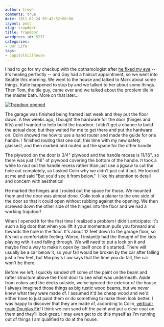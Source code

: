 ```yaml
---
author: troyh
comments: true
date: 2011-02-24 07:42:32+00:00
layout: post
slug: trapdoor
title: Trapdoor
wordpress_id: 5237
categories:
- Our Life
tags:
- capitolhillhouse
---
```


I had to go for my checkup with the opthamologist after [he fixed my eye](http://troyandgay.com/2011/02/18/metal-in-my-eye/) -- it's healing perfectly -- and Gay had a haircut appointment, so we went into Seattle this morning. We went to the house and talked to Mark about some things. Katie happened to stop by and we talked to her about some things. Then Tom, the tile guy, came over and we talked about the problem tile in the master bath. More on that later...

[![Trapdoor opened](http://farm6.static.flickr.com/5140/5472672230_9006933e5d.jpg)](http://www.flickr.com/photos/troyh/5472672230/)

<!-- more -->

The garage was finished being framed last week and they put the floor down. A few weeks ago, I bought the hardware for the door (hinges and lifts) and I wanted to help build the trapdoor. I didn't get a chance to build the actual door, but they waited for me to get there and put the hardware on. Colin showed me how to use a hand router and made the guide for one handle. I finished routing that one out, this time with my new safety glasses!, and then marked and routed out the space for the other handle.

The plywood on the door is 3/4" plywood and the handle recess is 11/16", so there was just 1/16" of plywood covering the bottom of the handle. It took a while to rout out the handle recess rather than just use a jigsaw to cut the hole out completely, so I asked Colin why we didn't just cut it out. He looked at me and said "But you'd see it from below."  I like his attention to detail and concern with aesthetics!

He marked the hinges and I routed out the space for those. We mounted them and the door was almost done. Colin took a planer to the one side of the door so that it could open without rubbing against the opening. We then screwed down the other side of the hinges into the floor and we had a working trapdoor!

When I opened it for the first time I realized a problem I didn't anticipate: it's such a big door that when you lift it your momentum pulls you forward and towards the hole in the floor. It's about 12 feet down to the garage floor, so it's not a comfortable feeling. Worse, I instantly had the thought of the kids playing with it and falling through. We will need to put a lock on it and maybe find a way to make it open by itself once it's started. There will usually be a car below it, so your fall would be broken by the car after falling just a few feet, but Murphy's Law says that the time you do fall, the car won't be there.

Before we left, I quickly sanded off some of the paint on the beam and rafter structure above the front door to see what was underneath. Aside from colors and the decks outside, we've ignored the exterior of the house. I always imagined those things as big rustic wood beams, but we never knew what they were made of. I assumed it'd be cheap wood and we'd either have to just paint them or do something to make them look better. I was happy to discover that they are made of, according to Colin, [vertical-grain Douglas Fir](http://www.google.com/images?q=vg+fir&um=1&ie=UTF-8&source=univ&sa=X&ei=1ZNmTcjeKoLSsAO4l-ymBA&ved=0CEAQsAQ&biw=1199&bih=1449)! I think we can sand off the paint and put a clear coat on them and they'll look great. I may even get to do this myself as I'm running out of things I am qualified to do at the house.
